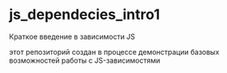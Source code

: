 # js_dependecies_intro1
Краткое введение в зависимости JS

этот репозиторий создан в процессе демонстрации базовых возможностей работы с JS-зависимостями
